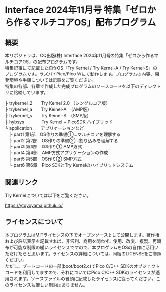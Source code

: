 ﻿# Interface 2024年11月号 特集「ゼロから作るマルチコアOS」配布プログラム

## 概要

本リポジトリは、CQ出版(株) Interface 2024年11月号の特集「ゼロから作るマルチコアOS」の配布プログラムです。  
特集記事にて記載した自作OS「Try Kernel / Try Kernel-A / Try Kernel-S」のプログラムです。ラズパイPico/Pico Wにて動作します。プログラムの内容、開発環境や手順については記事をご覧ください。  
特集の各部、各章で作成した完成プログラムのソースコードを以下のディレクトリに格納しています。

├ trykernel_2　　Try Kernel 2.0 （シングルコア版）  
├ trykernel_a　　Try Kernel-A　（AMP版）  
├ trykernel_s　　Try Kernel-S　（SMP版）  
├ hybsys　　　　Try Kernel + PicoSDK ハイブリッド  
└ application　　アプリケーションなど  
　├ part1 第1部　OS作りの準備①…マルチコアを理解する  
　├ part2 第2部　OS作りの準備②…割り込みを理解する  
　├ part3 第3部　OS作り① AMP方式  
　├ part4 第4部　AMP方式アプリケーションの作成  
　├ part5 第5部　OS作り② SMP方式  
　└ part6 第6章　Pico SDKとTry Kernelのハイブリッドシステム  

## 関連リンク

Try Kernelについては以下をご覧ください。  

<https://ytoyoyama.github.io/>

## ライセンスについて

本プログラムはMITライセンスの下でオープンソースとして公開します。著作権および許諾表示を記載すれば、非営利、商用を問わず、使用、改変、複製、再頒布が可能な制限の緩いライセンスですので、本プログラムをOSの自作に活用いただけたらと思います。ライセンスの詳細については、同梱のLICENSEをご参照ください。  
ただし、ブートコードの一部(boot/boot2.c)でPico C/C++ SDKのオブジェクトコードを利用してますので、それについてはPico C/C++ SDKのライセンスが適用されます。ソースファイルの冒頭に記載したライセンスに従ってください。このライセンスも厳しい制約はありません。  


